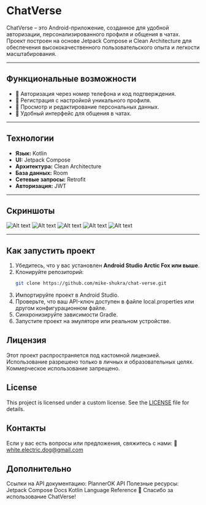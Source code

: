 # **ChatVerse**

ChatVerse – это Android-приложение, созданное для удобной авторизации, персонализированного профиля и общения в чатах. Проект построен на основе Jetpack Compose и Clean Architecture для обеспечения высококачественного пользовательского опыта и легкости масштабирования.  

---

## **Функциональные возможности**
- 📱 Авторизация через номер телефона и код подтверждения.  
- 📝 Регистрация с настройкой уникального профиля.  
- 👤 Просмотр и редактирование персональных данных.  
- 💬 Удобный интерфейс для общения в чатах.  

---

## **Технологии**
- **Язык:** Kotlin  
- **UI:** Jetpack Compose  
- **Архитектура:** Clean Architecture  
- **База данных:** Room  
- **Сетевые запросы:** Retrofit  
- **Авторизация:** JWT  

---

## **Скриншоты**  
![Alt text](images/Screenshot131249.png)
![Alt text](images/Screenshot135735.png)
![Alt text](images/Screenshot135814.png)
![Alt text](images/Screenshot135831.png)
![Alt text](images/Screenshot135846.png)


---

## **Как запустить проект**
1. Убедитесь, что у вас установлен **Android Studio Arctic Fox или выше**.  
2. Клонируйте репозиторий:  
   ```bash
   git clone https://github.com/mike-shukra/chat-verse.git
3. Импортируйте проект в Android Studio.
4. Проверьте, что ваш API-ключ доступен в файле local.properties или другом конфигурационном файле.
5. Синхронизируйте зависимости Gradle.
6. Запустите проект на эмуляторе или реальном устройстве.

## **Лицензия**
Этот проект распространяется под кастомной лицензией.
Использование разрешено только в личных и образовательных целях. Коммерческое использование запрещено.
## License  
This project is licensed under a custom license. See the [LICENSE](LICENSE) file for details.

## **Контакты**
Если у вас есть вопросы или предложения, свяжитесь с нами:
📧 white.electric.dog@gmail.com


## **Дополнительно**
Ссылки на API документацию: PlannerOK API
Полезные ресурсы:
Jetpack Compose Docs
Kotlin Language Reference
🎉 Спасибо за использование ChatVerse!
